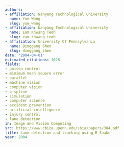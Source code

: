 ```yaml
---
authors:
- affiliation: Nanyang Technological University
  name: Yue Wang
  slug: yue_wang
- affiliation: Nanyang Technological University
  name: Eam Khwang Teoh
  slug: eam_khwang_teoh
- affiliation: University Of Pennsylvania
  name: Dinggang Shen
  slug: dinggang_shen
date: '2004-04-01'
estimated_citations: 1028
fields:
- poison control
- minimum mean square error
- parallel
- machine vision
- computer vision
- b spline
- simulation
- computer science
- accident prevention
- artificial intelligence
- injury control
- lane detection
in: Image and Vision Computing
src: https://www.cbica.upenn.edu/sbia/papers/384.pdf
title: Lane detection and tracking using B-Snake
year: 2004
---
```

